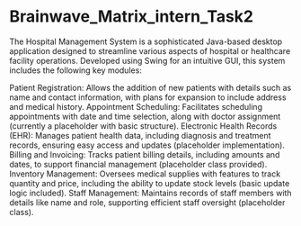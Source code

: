 ﻿# Brainwave_Matrix_intern_Task2
The Hospital Management System is a sophisticated Java-based desktop application designed to streamline various aspects of hospital or healthcare facility operations. Developed using Swing for an intuitive GUI, this system includes the following key modules:

Patient Registration: Allows the addition of new patients with details such as name and contact information, with plans for expansion to include address and medical history.
Appointment Scheduling: Facilitates scheduling appointments with date and time selection, along with doctor assignment (currently a placeholder with basic structure).
Electronic Health Records (EHR): Manages patient health data, including diagnosis and treatment records, ensuring easy access and updates (placeholder implementation).
Billing and Invoicing: Tracks patient billing details, including amounts and dates, to support financial management (placeholder class provided).
Inventory Management: Oversees medical supplies with features to track quantity and price, including the ability to update stock levels (basic update logic included).
Staff Management: Maintains records of staff members with details like name and role, supporting efficient staff oversight (placeholder class).
